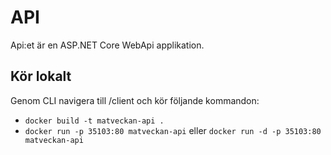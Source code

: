 # API

Api:et är en ASP.NET Core WebApi applikation.

## Kör lokalt

Genom CLI navigera till /client och kör följande kommandon:

* ```docker build -t matveckan-api .```
* ```docker run -p 35103:80 matveckan-api``` eller ```docker run -d -p 35103:80 matveckan-api```